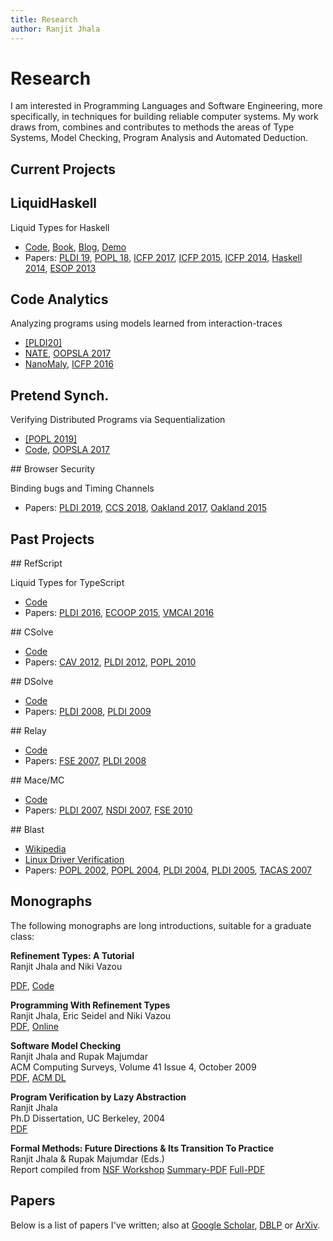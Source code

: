 ```yaml
---
title: Research
author: Ranjit Jhala
---
```


# Research

I am interested in Programming Languages and Software Engineering, more
specifically, in techniques for building reliable computer systems. My work
draws from, combines and contributes to methods the areas of Type Systems, Model
Checking, Program Analysis and Automated Deduction.

## Current Projects

<div class="section">

## LiquidHaskell

Liquid Types for Haskell

+ [Code][code-lh], [Book][book-lh], [Blog][blog-lh], [Demo][demo-lh]
+ Papers: [PLDI 19][pldi19a], [POPL 18][popl18], [ICFP 2017][icfp17], [ICFP 2015][icfp15], [ICFP 2014][icfp14], [Haskell 2014][hs14], [ESOP 2013][esop13]

</div>

<div class="section">

## Code Analytics 

Analyzing programs using models learned from interaction-traces

+ [[PLDI20]](/static/rite.pdf)
+ [NATE](code-nate), [OOPSLA 2017](oopsla17-nate)
+ [NanoMaly](code-nanomaly), [ICFP 2016](icfp16) 

</div>

<div class="section">

## Pretend Synch.

Verifying Distributed Programs via Sequentialization

+ [[POPL 2019]](/static/pretend_synchrony.pdf)
+ [Code](code-brisk), [OOPSLA 2017](oopsla17-brisk)

</div>


<div class="section">
## Browser Security 

Binding bugs and Timing Channels

+ Papers: [PLDI 2019][pldi19b], [CCS 2018][ccs18], [Oakland 2017][sp17], [Oakland 2015][sp15]

</div>

## Past Projects

<div class="section">
## RefScript

Liquid Types for TypeScript

+ [Code](https://github.com/ucsd-pl/refscript) <!--, [Demo](https://ucsd-progsys.github.io/refscript) -->
+ Papers: [PLDI 2016][pldi16], [ECOOP 2015][ecoop15], [VMCAI 2016][vmcai16]

</div>


<div class="section">
## CSolve

+ [Code](http://goto.ucsd.edu/csolve/csolve-2012-04-24.tar.gz)
+ Papers: [CAV 2012](static/csolve_verifying_c_with_liquid_types.pdf), [PLDI 2012](static/deterministic_parallelism_via_liquid_effects.pdf), [POPL 2010](static/low_level_liquid_types.pdf)
</div>

<div class="section">
## DSolve

+ [Code](https://github.com/ucsd-progsys/dsolve)
+ Papers: [PLDI 2008](static/liquid_types.pdf), [PLDI 2009](static/type-based_data_structure_verification.pdf)
</div>

<div class="section">
## Relay

+ [Code](http://cseweb.ucsd.edu/~jvoung/race/)
+ Papers: [FSE 2007](static/relay.pdf), [PLDI 2008](static/radar.pdf)
</div>

<div class="section">
## Mace/MC

+ [Code](http://www.macesystems.org/mace/)
+ Papers: [PLDI 2007](static/mace.pdf), [NSDI 2007](static/macemc.pdf), [FSE 2010](static/mace-performance.pdf)
</div>

<div class="section">
## Blast

+ [Wikipedia](http://en.wikipedia.org/wiki/BLAST_model_checker)
+ [Linux Driver Verification](http://linuxtesting.org/results/ldv)
+ Papers: [POPL 2002](static/lazy_abstraction.pdf), [POPL 2004](static/abstractions_from_proofs.pdf), [PLDI 2004](static/race_checking_by_context_inference.pdf), [PLDI 2005](static/path_slicing.pdf), [TACAS 2007](static/a_practical_and_complete_approach_to_predicate_refinement.pdf)
</div>



## Monographs

The following monographs are long introductions, suitable for a graduate class:

**Refinement Types: A Tutorial** <br>
Ranjit Jhala and Niki Vazou <br>
<!-- [PDF](https://arxiv.org/abs/2010.07763), [Code](https://github.com/ranjitjhala/sprite-lang)<br> -->
[PDF](static/sprite-tutorial-now.pdf), [Code](https://github.com/ranjitjhala/sprite-lang)<br>


**Programming With Refinement Types** <br>
Ranjit Jhala, Eric Seidel and Niki Vazou <br>
[PDF](http://ucsd-progsys.github.io/liquidhaskell-tutorial/book.pdf), [Online](http://www.refinement-types.org)<br>

**Software Model Checking** <br>
Ranjit Jhala and Rupak Majumdar<br>
ACM Computing Surveys, Volume 41 Issue 4, October 2009 <br>
[PDF](static/software-model-checking.pdf), [ACM DL](http://dl.acm.org/citation.cfm?id=1592438&dl=ACM&coll=DL&CFID=679753188&CFTOKEN=54082200)

**Program Verification by Lazy Abstraction** <br>
Ranjit Jhala <br>
Ph.D Dissertation, UC Berkeley, 2004 <br>
[PDF](static/jhala-thesis.pdf)

**Formal Methods: Future Directions & Its Transition To Practice** <br>
Ranjit Jhala & Rupak Majumdar (Eds.) <br>
Report compiled from [NSF Workshop](http://goto.ucsd.edu/~rjhala/NSFWorkshop/index.html)
[Summary-PDF](static/nsf-workshop-report-summary.pdf) [Full-PDF](static/nsf-workshop-report-summary.pdf)


## Papers

Below is a list of papers I've written; also at [Google Scholar][scholar], [DBLP][dblp] or [ArXiv][arxiv].

[arxiv]:   http://arxiv.org/find/cs/1/au:+Jhala_R/0/1/0/all/0/1
[scholar]: https://scholar.google.com/citations?user=H3wb878AAAAJ
[dblp]:    http://dblp.uni-trier.de/pers/hd/j/Jhala:Ranjit
[code-lh]: http://github.com/ucsd-progsys/liquidhaskell
[book-lh]: http://www.refinement-types.org
[blog-lh]: http://goto.ucsd.edu/liquid
[demo-lh]: http://ucsd-progsys.github.io/lh-workshop

[pldi19a]: static/lazy_symex.pdf
[pldi19b]: static/fact_dsl.pdf
[ccs18]: static/ctfp-ccs18.pdf
[sp17]: static/binding-bugs-sp2017.pdf
[sp15]: static/subnormal.pdf
[popl16]: static/fp-printing-popl16.pdf
[pldi16]: static/refinement_types_for_typescript.pdf
[vmcai16]: http://arxiv.org/pdf/1505.02298v2.pdf
[ecoop15]: static/trust_but_verify.pdf
[icfp15]: static/bounded_refinement_types.pdf
[icfp14]: static/refinement_types_for_haskell.pdf
[icfp17]: static/local_refinement_typing.pdf 
[popl18]: static/refinement_reflection.pdf 
[hs14]:   static/real_world_liquid.pdf
[esop13]: static/abstract_refinement_types.pdf

[oopsla17-brisk]: static/canonical_sequentialization.pdf 
[oopsla17-nate]: static/learning_to_blame.pdf 
[code-nate]: https://github.com/ucsd-progsys/nate
[code-nanomaly]: https://github.com/ucsd-progsys/nanomaly
[code-brisk]: https://github.com/abakst/brisk



